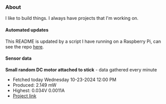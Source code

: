 ### About
I like to build things. I always have projects that I'm working on.

#### Automated updates
This README is updated by a script I have running on a Raspberry Pi, can see the repo [here](https://github.com/jdc-cunningham/raspi-git-repo-updater).

#### Sensor data


**Small random DC motor attached to stick** - data gathered every minute
- Fetched today Wednesday 10-23-2024 12:00 PM
- Produced: 2.149 mW
- Highest: 0.034V 0.0011A
- [Project link](https://github.com/jdc-cunningham/turbine-raspi)